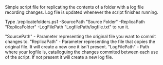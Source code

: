 Simple script file for replicating the contents of a folder with a log file recording changes. Log file is updated whenever the script finishes running.

Type .\replicatefolders.ps1 -SourcePath "Source Folder" -ReplicaPath "ReplicaFolder" -LogFilePath "LogfilePath/logfile.txt" to run it.

"SourcePath" - Parameter representing the original file you want to commit changes to.
"ReplicaPath" - Parameter representing the file that copies the original file. It will create a new one it isn't present.
"LogFilePath" - Path where your logfile is, catalloguing the changes commited between each use of the script. If not present it will create a new log file.
